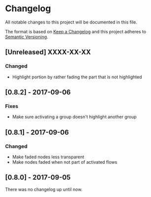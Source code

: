 # Changelog
All notable changes to this project will be documented in this file.

The format is based on [Keep a Changelog](http://keepachangelog.com/en/1.0.0/)
and this project adheres to [Semantic Versioning](http://semver.org/spec/v2.0.0.html).

## [Unreleased] XXXX-XX-XX
### Changed
- Highlight portion by rather fading the part that is not highlighted

## [0.8.2] - 2017-09-06
### Fixes
- Make sure activating a group doesn't highlight another group

## [0.8.1] - 2017-09-06
### Changed
- Make faded nodes less transparent
- Make nodes faded when not part of activated flows 

## [0.8.0] - 2017-09-05
There was no changelog up until now.
